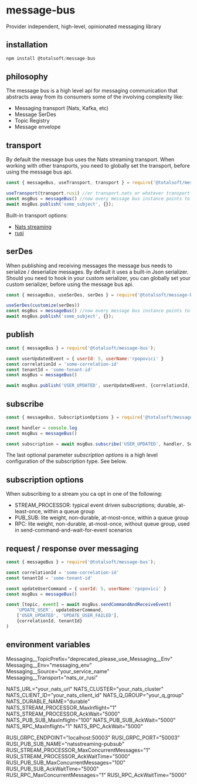 # message-bus
Provider independent, high-level, opinionated messaging library

## installation
```javascript
npm install @totalsoft/message-bus
```

## philosophy
The message bus is a high level api for messaging communication that abstracts away from its consumers some of the involving complexity like:
 - Messaging transport (Nats, Kafka, etc)
 - Message SerDes
 - Topic Registry
 - Message envelope

## transport
By default the message bus uses the Nats streaming transport. When working with other transports, you need to globally set the transport, before using the message bus api.
```javascript
const { messageBus, useTransport, transport } = require('@totalsoft/message-bus');

useTransport(transport.rusi) //or transport.nats or whatever transport
const msgBus = messageBus() //now every message bus instance points to that transport
await msgBus.publish('some_subject', {});
```

Built-in transport options:
- [Nats streaming](https://github.com/nats-io/nats-streaming-server)
- [rusi](https://github.com/osstotalsoft/rusi)

## serDes
When publishing and receiving messages the message bus needs to serialize / deserialize messages. By default it uses a built-in Json serializer. Should you need to hook in your custom serializer, you can globally set your custom serializer, before using the message bus api.

```javascript
const { messageBus, useSerDes, serDes } = require('@totalsoft/message-bus');

useSerDes(customize(serDes))
const msgBus = messageBus() //now every message bus instance points to that serDes
await msgBus.publish('some_subject', {});
```

## publish
```javascript
const { messageBus } = require('@totalsoft/message-bus');

const userUpdatedEvent = { userId: 5, userName:'rpopovici' }
const correlationId = 'some-correlation-id'
const tenantId = 'some-tenant-id'
const msgBus = messageBus()

await msgBus.publish('USER_UPDATED', userUpdatedEvent, {correlationId, tenantId});
```

## subscribe
```javascript
const { messageBus, SubscriptionOptions } = require('@totalsoft/message-bus');

const handler = console.log
const msgBus = messageBus()

const subscription = await msgBus.subscribe('USER_UPDATED', handler, SubscriptionOptions.STREAM_PROCESSOR)
```
The last optional parameter *subscription options*  is a high level configuration of the subscription type. See below.

## subscription options
When subscribing to a stream you ca opt in one of the following:
 - STREAM_PROCESSOR: typical event driven subscriptions; durable, at-least-once, within a queue group
 - PUB_SUB: lite weight, non-durable, at-most-once, within a queue group
 - RPC: lite weight, non-durable, at-most-once, without queue group, used in send-command-and-wait-for-event scenarios


## request / response over messaging
```javascript
const { messageBus } = require('@totalsoft/message-bus');

const correlationId = 'some-correlation-id'
const tenantId = 'some-tenant-id'

const updateUserCommand = { userId: 5, userName:'rpopovici' }
const msgBus = messageBus()

const [topic, event] = await msgBus.sendCommandAndReceiveEvent(
    'UPDATE_USER', updateUserCommand,
    ['USER_UPDATED', 'UPDATE_USER_FAILED'],
    {correlationId, tenantId}
)
```

## environment variables
Messaging__TopicPrefix="deprecated_please_use_Messaging__Env"
Messaging__Env="messaging_env"
Messaging__Source="your_service_name"
Messaging__Transport="nats_or_rusi"

NATS_URL="your_nats_url"
NATS_CLUSTER="your_nats_cluster"
NATS_CLIENT_ID="your_nats_client_id"
NATS_Q_GROUP="your_q_group"
NATS_DURABLE_NAME="durable"
NATS_STREAM_PROCESSOR_MaxInflight="1"
NATS_STREAM_PROCESSOR_AckWait="5000"
NATS_PUB_SUB_MaxInflight="100"
NATS_PUB_SUB_AckWait="5000"
NATS_RPC_MaxInflight="1"
NATS_RPC_AckWait="5000"

RUSI_GRPC_ENDPOINT="localhost:50003"
RUSI_GRPC_PORT="50003"
RUSI_PUB_SUB_NAME="natsstreaming-pubsub"
RUSI_STREAM_PROCESSOR_MaxConcurrentMessages="1"
RUSI_STREAM_PROCESSOR_AckWaitTime="5000"
RUSI_PUB_SUB_MaxConcurrentMessages="100"
RUSI_PUB_SUB_AckWaitTime="5000"
RUSI_RPC_MaxConcurrentMessages="1"
RUSI_RPC_AckWaitTime="5000"


